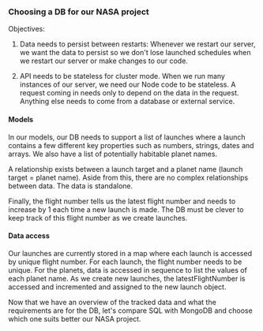 
### Choosing a DB for our NASA project 

Objectives: 

1. Data needs to persist between restarts: Whenever we restart our server, we want the data to persist so we don't lose launched schedules when we restart our server or make changes to our code. 

2. API needs to be stateless for cluster mode. When we run many instances of our server, we need our Node code to be stateless. A request coming in needs only to depend on the data in the request. Anything else needs to come from a database or external service. 

#### Models

In our models, our DB needs to support a list of launches where a launch contains a few different key properties such as numbers, strings, dates and arrays. We also have a list of potentially habitable planet names. 

A relationship exists between a launch target and a planet name (launch target = planet name). Aside from this, there are no complex relationships between data. The data is standalone.

Finally, the flight number tells us the latest flight number and needs to increase by 1 each time a new launch is made. The DB must be clever to keep track of this flight number as we create launches. 

#### Data access 

Our launches are currently stored in a map where each launch  is accessed by unique flight number. For each launch, the flight number needs to be unique. For the planets, data is accessed in sequence to list the values of each planet name. As we create new launches, the latestFlightNumber is accessed and incremented and assigned to the new launch object. 

Now that we have an overview of the tracked data and what the requirements are for the DB, let's compare SQL with MongoDB and choose which one suits better our NASA project. 

